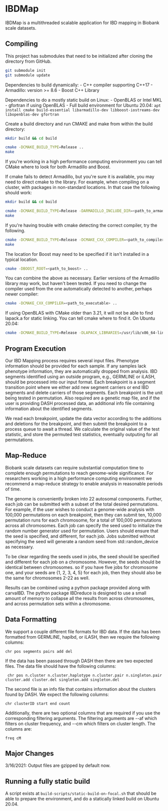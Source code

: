 # IBDMap

IBDMap is a multithreaded scalable application for IBD mapping in Biobank
scale datasets.

## Compiling

This project has submodules that need to be initialized after cloning the directory from GitHub. 

```bash
git submodule init
git submodule update
```

Dependencies to build dynamically:
    - C++ compiler supporting C++17
    - Armadillo: version >= 8.6
    - Boost C++ Library

Dependencies to do a mostly static build on Linux:
    - OpenBLAS or Intel MKL
    - gfortran if using OpenBLAS
    - Full build environment for Ubuntu 20.04: `apt install cmake build-essential libarmadillo-dev libboost-iostreams-dev libopenblas-dev gfortran`
    
Create a build directory and run CMAKE and make from within the build directory:

```bash
mkdir build && cd build

cmake -DCMAKE_BUILD_TYPE=Release ..
make
```

If you're working in a high performance computing environment you can tell CMake where to look for both Armadillo and
Boost.

If cmake fails to detect Armadillo, but you're sure it is available, you may need to direct cmake to the library. For
example, when compiling on a cluster, with packages in non-standard locations. In that case the following should work:

```bash
mkdir build && cd build

cmake -DCMAKE_BUILD_TYPE=Release -DARMADILLO_INCLUDE_DIR=<path_to_armadillo>/include/ -DARMADILLO_LIBRARY=<path_to_armadillo>/lib64/libarmadillo.so
make
```

If you're having trouble with cmake detecting the correct compiler, try the following.

```bash
cmake -DCMAKE_BUILD_TYPE=Release -DCMAKE_CXX_COMPILER=<path_to_compiler> ..
make

```

The location for Boost may need to be specified if it isn't installed in a typical location.

```bash
cmake -DBOOST_ROOT=<path_to_boost> ..
```

You can combine the above as necessary. Earlier versions of the Armadillo library may work, but haven't been tested. If
you need to change the compiler used from the one automatically detected to another, perhaps newer compiler:

```bash
cmake -DCMAKE_CXX_COMPILER=<path_to_executable> ..
```

If using OpenBLAS with CMake older than 3.21, it will not be able to
find lapack.a for static linking. You can tell cmake where to find it.
On Ubuntu 20.04:
```bash
cmake -DCMAKE_BUILD_TYPE=Release -DLAPACK_LIBRARIES=/usr/lib/x86_64-linux-gnu/openblas-pthread/liblapack.a ..
```

## Program Execution

Our IBD Mapping process requires several input files. Phenotype information should be provided for each sample. If any
samples lack phenotype information, they are automatically dropped from analysis. IBD segments identified using
an outside program, e.g., GERMLINE or iLASH, should be processed into our input format. Each breakpoint is a segment
transition point where we either add new segment carriers or end IBD segments and delete carriers of those segments.
Each breakpoint is the unit being tested in permutation. Also required are a genetic map file, and if the user is
providing DASH processed data, an additional info file containing information about the identified segments.

We read each breakpoint, update the data vector according to the additions and deletions for the breakpoint, and then
submit the breakpoint to a process queue to await a thread. We calculate the original value of the test statistic, and
store the permuted test statistics, eventually outputing for all permutations.

## Map-Reduce

Biobank scale datasets can require substantial computation time to complete
enough permutations to reach genome-wide significance. For researchers working
in a high performance computing environment we recommend a map-reduce strategy
to enable analysis in reasonable periods of time. 

The genome is conveniently broken into 22 autosomal components. Further, each
job can be submitted with a subset of the total desired permutations. For
example, if the user wishes to conduct a genome-wide analysis with 100,000
permutations on each breakpoint, then they can submit ten, 10,000 permutation
runs for each chromosome, for a total of 100,000 permutations across all
chromosomes. Each job can specify the seed used to initialize the random number
generator used for permutation. Users should ensure that the seed is specified,
and different, for each job. Jobs submitted without specifying the seed will
generate a random seed from std::random_device as necessary.

To be clear regarding the seeds used in jobs, the seed should be specified and different
for each job on a chromosome. However, the seeds should be identical between chromosomes.
so if you have five jobs for chromosome one, and your seeds are {1, 2, 3, 4, 5} for
each job, then they should also be the same for chromosomes 2-22 as well.

Results can be combined using a python package provided along with carvaIBD. The
python package IBDreduce is designed to use a small amount of memory to collapse
all the results from across chromosomes, and across permutation sets within a
chromosome.

## Data Formatting

We support a couple different file formats for IBD data. If the data has been formatted from GERMLINE, hapibd, or iLASH,
then we require the following columns:

```tsv
chr pos segments pairs add del
```

If the data has been passed through DASH then there are two expected files. The data file should have the following
columns:

```tsv
 chr pos n.cluster n.cluster.haplotype n.cluster.pair n.singleton.pair cluster.add cluster.del singleton.add singleton.del
```

The second file is an info file that contains information about the clusters found by DASH. We expect the following
columns:

```tsv
chr clusterID start end count
```

Additionally, there are two optional columns that are required if you use the corresponding filtering arguments. The
filtering arguments are --af which filters on cluster frequency, and --cm which filters on cluster length. The columns
are:

```tsv
freq cM
```

## Major Changes

3/16/2021: Output files are gzipped by default now.

## Running a fully static build
A script exists at `build-scripts/static-build-on-focal.sh` that should be able to prepare
the environment, and do a statically linked build on Ubuntu 20.04.
